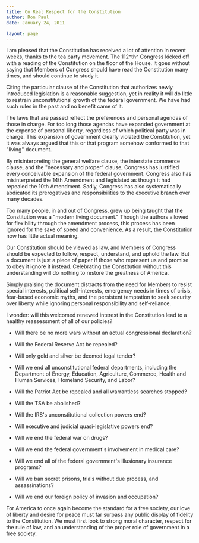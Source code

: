 ```yaml
---
title: On Real Respect for the Constitution
author: Ron Paul
date: January 24, 2011

layout: page
---
```


I am pleased that the Constitution has received a lot of attention in
recent weeks, thanks to the tea party movement. The 112^th^ Congress
kicked off with a reading of the Constitution on the floor of the
House. It goes without saying that Members of Congress should have read
the Constitution many times, and should continue to study it.

Citing the particular clause of the Constitution that authorizes newly
introduced legislation is a reasonable suggestion, yet in reality it
will do little to restrain unconstitutional growth of the federal
government. We have had such rules in the past and no benefit came of
it.

The laws that are passed reflect the preferences and personal agendas
of those in charge. For too long those agendas have expanded government
at the expense of personal liberty, regardless of which political party
was in charge. This expansion of government clearly violated the
Constitution, yet it was always argued that this or that program
somehow conformed to that "living" document.

By misinterpreting the general welfare clause, the interstate commerce
clause, and the "necessary and proper" clause, Congress has justified
every conceivable expansion of the federal government. Congress also
has misinterpreted the 14th Amendment and legislated as though it had
repealed the 10th Amendment. Sadly, Congress has also systematically
abdicated its prerogatives and responsibilities to the executive branch
over many decades.

Too many people, in and out of Congress, grew up being taught that the
Constitution was a "modern living document." Though the authors allowed
for flexibility through the amendment process, this process has been
ignored for the sake of speed and convenience. As a result, the
Constitution now has little actual meaning.

Our Constitution should be viewed as law, and Members of Congress
should be expected to follow, respect, understand, and uphold the law.
But a document is just a piece of paper if those who represent us and
promise to obey it ignore it instead. Celebrating the Constitution
without this understanding will do nothing to restore the greatness of
America.

Simply praising the document distracts from the need for Members to
resist special interests, political self-interests, emergency needs in
times of crisis, fear-based economic myths, and the persistent
temptation to seek security over liberty while ignoring personal
responsibility and self-reliance.

I wonder: will this welcomed renewed interest in the Constitution lead
to a healthy reassessment of all of our policies?

* Will there be no more wars without an actual congressional
declaration?

* Will the Federal Reserve Act be repealed?

* Will only gold and silver be deemed legal tender?

* Will we end all unconstitutional federal departments, including the
Department of Energy, Education, Agriculture, Commerce, Health and
Human Services, Homeland Security, and Labor?

* Will the Patriot Act be repealed and all warrantless searches stopped?

* Will the TSA be abolished?

* Will the IRS's unconstitutional collection powers end?

* Will executive and judicial quasi-legislative powers end?

* Will we end the federal war on drugs?

* Will we end the federal government's involvement in medical care?

* Will we end all of the federal government's illusionary insurance
programs?

* Will we ban secret prisons, trials without due process, and
assassinations?

* Will we end our foreign policy of invasion and occupation?

For America to once again become the standard for a free society, our
love of liberty and desire for peace must far surpass any public
display of fidelity to the Constitution. We must first look to strong
moral character, respect for the rule of law, and an understanding of
the proper role of government in a free society.
